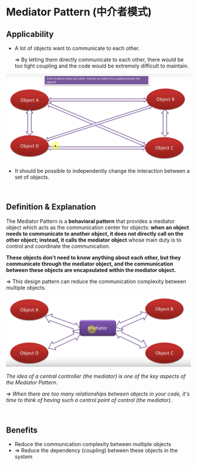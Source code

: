 # Mediator Pattern (中介者模式)

## Applicability

* A lot of objects want to communicate to each other.

  => By letting them directly communicate to each other, there would be too tight coupling and the code would be extremely difficult to maintain.

<img src="https://github.com/Ziang-Lu/Design-Patterns/blob/master/4-Behavioral%20Patterns/8-Mediator%20Pattern/mediator_pattern_problem.png?raw=true">

* It should be possible to independently change the interaction between a set of objects.

<br>

## Definition & Explanation

The Mediator Pattern is a **behavioral pattern** that provides a mediator object which acts as the communication center for objects: **when an object needs to communicate to another object, it does not directly call on the other object; instead, it calls the mediator object** whose main duty is to control and coordinate the communication.

**These objects don't need to know anything about each other, but they communicate through the mediator object, and the communication between these objects are encapsulated within the mediator object.**

=> This design pattern can reduce the communication complexity between multiple objects.

<img src="https://github.com/Ziang-Lu/Design-Patterns/blob/master/4-Behavioral%20Patterns/8-Mediator%20Pattern/mediator_pattern_illustration.png?raw=true">

*The idea of a central controller (the mediator) is one of the key aspects of the Mediator Pattern.*

*=> When there are too many relationships between objects in your code, it's time to think of having such a centrol point of control (the mediator).*

<br>

## Benefits

* Reduce the communication complexity between multiple objects
* => Reduce the dependency (coupling) between these objects in the system

